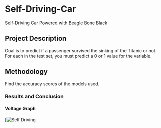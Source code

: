 # Self-Driving-Car
Self-Driving Car Powered with Beagle Bone Black


## Project Description
Goal is to predict if a passenger survived the sinking of the Titanic or not. For each in the test set, you must predict a 0 or 1 value for the variable.

## Methodology
Find the accuracy scores of the models used.


### Results and Conclusion

#### Voltage Graph
[![Self Driving](https://drive.google.com/file/d/1dsikvqrIxPHtMrGrLfwT0agH7pPzOdQL/view?usp=sharing "Self Driving")
